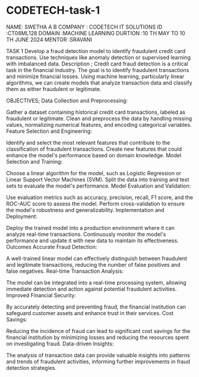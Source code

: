 # CODETECH-task-1

NAME: SWETHA A B
COMPANY : CODETECH IT SOLUTIONS
ID :CT08ML128
DOMAIN :MACHINE LEARNING
DURTION :10 TH MAY TO 10 TH JUNE 2024
MENTOR :SRAVANI

TASK 1
Develop a fraud detection model to identify fraudulent credit card
transactions. Use techniques like anomaly detection or supervised
learning with imbalanced data.
Description ;
Credit card fraud detection is a critical task in the financial industry. The goal is to identify fraudulent transactions and minimize financial losses. Using machine learning, particularly linear algorithms, we can create models that analyze transaction data and classify them as either fraudulent or legitimate.

OBJECTIVES;
Data Collection and Preprocessing:

Gather a dataset containing historical credit card transactions, labeled as fraudulent or legitimate.
Clean and preprocess the data by handling missing values, normalizing numerical features, and encoding categorical variables.
Feature Selection and Engineering:

Identify and select the most relevant features that contribute to the classification of fraudulent transactions.
Create new features that could enhance the model's performance based on domain knowledge.
Model Selection and Training:

Choose a linear algorithm for the model, such as Logistic Regression or Linear Support Vector Machines (SVM).
Split the data into training and test sets to evaluate the model's performance.
Model Evaluation and Validation:

Use evaluation metrics such as accuracy, precision, recall, F1 score, and the ROC-AUC score to assess the model.
Perform cross-validation to ensure the model's robustness and generalizability.
Implementation and Deployment:

Deploy the trained model into a production environment where it can analyze real-time transactions.
Continuously monitor the model's performance and update it with new data to maintain its effectiveness.
Outcomes
Accurate Fraud Detection:

A well-trained linear model can effectively distinguish between fraudulent and legitimate transactions, reducing the number of false positives and false negatives.
Real-time Transaction Analysis:

The model can be integrated into a real-time processing system, allowing immediate detection and action against potential fraudulent activities.
Improved Financial Security:

By accurately detecting and preventing fraud, the financial institution can safeguard customer assets and enhance trust in their services.
Cost Savings:

Reducing the incidence of fraud can lead to significant cost savings for the financial institution by minimizing losses and reducing the resources spent on investigating fraud.
Data-driven Insights:

The analysis of transaction data can provide valuable insights into patterns and trends of fraudulent activities, informing further improvements in fraud detection strategies.
